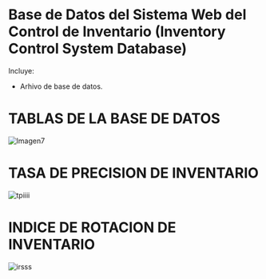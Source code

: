 # Base de Datos del Sistema Web del Control de Inventario (Inventory Control System Database)
Incluye:
- Arhivo de base de datos.
# TABLAS DE LA BASE DE DATOS
![Imagen7](https://github.com/JoseEspinozaMiranda/Inventory-Control-System-Database/assets/59947991/e99084a1-a738-4547-9b0b-3a58cb64be6c)

# TASA DE PRECISION DE INVENTARIO
![tpiiii](https://github.com/JoseEspinozaMiranda/Inventory-Control-System-Database/assets/59947991/9941baaf-9d0c-4540-a536-013d77f50e30)

# INDICE DE ROTACION DE INVENTARIO
![irsss](https://github.com/JoseEspinozaMiranda/Inventory-Control-System-Database/assets/59947991/b1d0ab7d-0434-4832-bd35-50105fb7a5a5)
